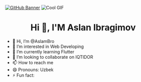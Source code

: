 [![GitHub Banner](https://user-images.githubusercontent.com/58959408/232639433-cb0aea21-66f0-4508-a771-85e2089c5a87.gif)](https://github.com/zainwen9)
![Cool GIF](https://media2.giphy.com/media/v1.Y2lkPTc5MGI3NjExanVqNDd2N2dxY2JlbXBxbzB3aGV3OW8zZGlpbXZkNWdhZmF0dWR6MyZlcD12MV9pbnRlcm5hbF9naWZfYnlfaWQmY3Q9Zw/KA593kO0JvXMs/giphy.gif)

<h1 align="center">Hi 👋, I'M Aslan Ibragimov</h1>

- 👋 Hi, I’m @AslamBro
- 👀 I’m interested in Web Developing
- 🌱 I’m currently learning Flutter
- 💞️ I’m looking to collaborate on IQTIDOR
- 📫 How to reach me  
- 😄 Pronouns: Uzbek
- ⚡ Fun fact: 

<!---
AslamBro/AslamBro is a ✨ special ✨ repository because its `README.md` (this file) appears on your GitHub profile.
You can click the Preview link to take a look at your changes.
--->
